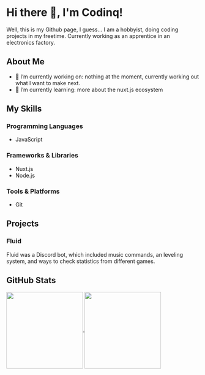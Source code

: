 # Hi there 👋, I'm Codinq!

Well, this is my Github page, I guess...
I am a hobbyist, doing coding projects in my freetime. Currently working as an apprentice in an electronics factory.

## About Me

- 🔭 I’m currently working on: nothing at the moment, currently working out what I want to make next.
- 🌱 I’m currently learning: more about the nuxt.js ecosystem

## My Skills

### Programming Languages
- JavaScript

### Frameworks & Libraries
- Nuxt.js
- Node.js

### Tools & Platforms
- Git

## Projects

### Fluid
Fluid was a Discord bot, which included music commands, an leveling system, and ways to check statistics from different games.

## GitHub Stats

<a href="https://github.com/anuraghazra/github-readme-stats">
  <img height=200 align="center" src="https://github-readme-stats.vercel.app/api?username=codinqq&theme=nord" />
</a>
<a href="https://github.com/anuraghazra/convoychat">
  <img height=200 align="center" src="https://github-readme-stats.vercel.app/api/top-langs?username=codinqq&layout=compact&langs_count=8&card_width=320&theme=nord"" />
</a>
